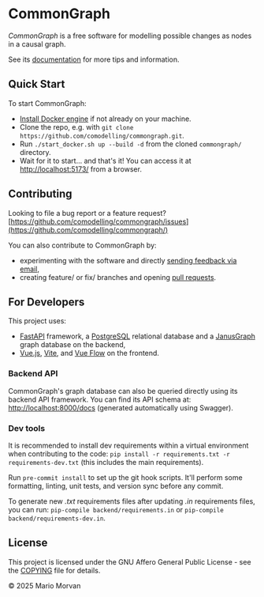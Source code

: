 # CommonGraph

*CommonGraph* is a free software for modelling possible changes as nodes in a causal graph.

See its [documentation](https://comodelling.github.io/commongraph/) for more tips and information.

## Quick Start

To start CommonGraph:

- [Install Docker engine](https://www.docker.com/get-started/) if not already on your machine.
- Clone the repo, e.g. with ```git clone https://github.com/comodelling/commongraph.git```.
- Run ```./start_docker.sh up --build -d``` from the cloned `commongraph/` directory.
- Wait for it to start... and that's it! You can access it at [http://localhost:5173/](http://localhost:5173/) from a browser.


## Contributing

Looking to file a bug report or a feature request? [https://github.com/comodelling/commongraph/issues](https://github.com/comodelling/commongraph/)

You can also contribute to CommonGraph by:
- experimenting with the software and directly [sending feedback via email](mailto:mario.morvan@ucl.ac.uk),
- creating feature/ or fix/ branches and opening [pull requests](https://github.com/comodelling/commongraph/pulls).


## For Developers

This project uses:
- [FastAPI](https://fastapi.tiangolo.com/) framework, a [PostgreSQL](https://www.postgresql.org/) relational database and a [JanusGraph](https://janusgraph.org/) graph database on the backend,
- [Vue.js](https://vuejs.org/), [Vite](https://vite.dev/), and [Vue Flow](https://vueflow.dev/) on the frontend.

### Backend API

CommonGraph's graph database can also be queried directly using its backend API framework.
You can find its API schema at: [http://localhost:8000/docs](http://localhost:8000/docs) (generated automatically using Swagger).

### Dev tools

It is recommended to install dev requirements within a virtual environment when contributing to the code: `pip install -r requirements.txt -r requirements-dev.txt` (this includes the main requirements).

Run `pre-commit install` to set up the git hook scripts. It'll perform some formatting, linting, unit tests, and version sync before any commit.

To generate new *.txt* requirements files after updating *.in* requirements files, you can run: ```pip-compile backend/requirements.in``` or ```pip-compile backend/requirements-dev.in```.


## License

This project is licensed under the GNU Affero General Public License - see the [COPYING](COPYING) file for details.

© 2025 Mario Morvan
